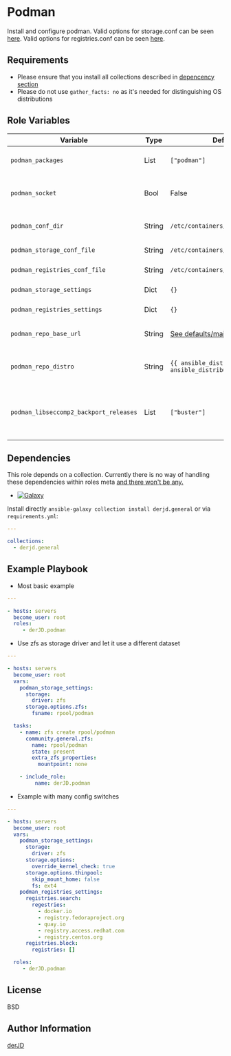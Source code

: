 Podman
======

Install and configure podman.
Valid options for storage.conf can be seen [here](https://github.com/containers/storage/blob/master/docs/containers-storage.conf.5.md).
Valid options for registries.conf can be seen [here](https://github.com/containers/image/blob/master/docs/containers-registries.conf.5.md).

Requirements
------------

* Please ensure that you install all collections described in [depencency section](#dependencies)
* Please do not use `gather_facts: no` as it's needed for distinguishing OS distributions

Role Variables
--------------

| Variable | Type | Default | Description |
| -------- | ---- | ------- | ----------- |
| `podman_packages` | List | `["podman"]` | List of packages to install |
| `podman_socket` | Bool | False | Enable docker compatible podman API service |
| `podman_conf_dir` | String | `/etc/containers/` | Container config directory |
| `podman_storage_conf_file` | String | `/etc/containers/storage.conf` | Path to storage.conf |
| `podman_registries_conf_file` | String | `/etc/containers/registries.conf` | Path to registries.conf |
| `podman_storage_settings` | Dict | `{}` | Settings for storage.conf |
| `podman_registries_settings` | Dict | `{}` | Settings for registries.conf |
| `podman_repo_base_url` | String | [See defaults/main.yml](defaults/main.yml#L13) | libcontainer's repository URL |
| `podman_repo_distro` | String | `{{ ansible_distribution }}_{{ ansible_distribution_version }}` | String containing Distro and version |
| `podman_libseccomp2_backport_releases` | List | `["buster"]` | List of releases that needs libseccomp2 installed from backports |

Dependencies
------------

This role depends on a collection. Currently there is no way of handling these dependencies within roles meta [and there won't be any.](https://github.com/ansible/ansible/issues/62847#issuecomment-756836439)

* [![Galaxy](https://img.shields.io/static/v1??style=flat&logo=ansible&label=galaxy&message=derJD.general&color=blue)](https://galaxy.ansible.com/derJD/general)

Install directly `ansible-galaxy collection install derjd.general` or via `requirements.yml`:

```yaml
---

collections:
  - derjd.general

```

Example Playbook
----------------

* Most basic example

```yaml
---

- hosts: servers
  become_user: root
  roles:
     - derJD.podman
```

* Use zfs as storage driver and let it use a different dataset

```yaml
---

- hosts: servers
  become_user: root
  vars:
    podman_storage_settings:
      storage:
        driver: zfs
      storage.options.zfs:
        fsname: rpool/podman

  tasks:
    - name: zfs create rpool/podman
      community.general.zfs:
        name: rpool/podman
        state: present
        extra_zfs_properties:
          mountpoint: none

    - include_role: 
         name: derJD.podman
```

* Example with many config switches

```yaml
---

- hosts: servers
  become_user: root
  vars:
    podman_storage_settings:
      storage:
        driver: zfs
      storage.options:
        override_kernel_check: true
      storage.options.thinpool:
        skip_mount_home: false
        fs: ext4
    podman_registries_settings:
      registries.search:
        regestries:
          - docker.io
          - registry.fedoraproject.org
          - quay.io
          - registry.access.redhat.com
          - registry.centos.org
      registries.block:
        registries: []

  roles:
     - derJD.podman
```

License
-------

BSD

Author Information
------------------

[derJD](https://github.com/derJD/)
